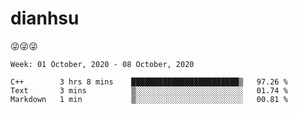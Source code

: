 
# dianhsu

:stuck_out_tongue_winking_eye::stuck_out_tongue_winking_eye::stuck_out_tongue_winking_eye:

<!--START_SECTION:waka-->
```text
Week: 01 October, 2020 - 08 October, 2020

C++        3 hrs 8 mins    ████████████████████████▒   97.26 % 
Text       3 mins          ▒░░░░░░░░░░░░░░░░░░░░░░░░   01.74 % 
Markdown   1 min           ▒░░░░░░░░░░░░░░░░░░░░░░░░   00.81 % 
```
<!--END_SECTION:waka-->
